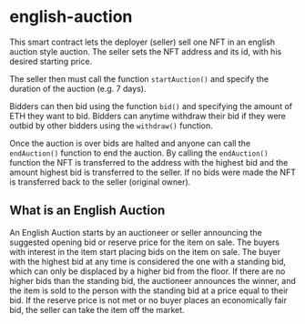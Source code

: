 # english-auction

This smart contract lets the deployer (seller) sell one NFT in an english auction style auction. The seller sets the NFT address and its id, with his desired starting price.

The seller then must call the function `startAuction()` and specify the duration of the auction (e.g. 7 days).

Bidders can then bid using the function `bid()` and specifying the amount of ETH they want to bid. Bidders can anytime withdraw their bid if they were outbid by other bidders using the `withdraw()` function.

Once the auction is over bids are halted and anyone can call the `endAuction()` function to end the auction. By calling the `endAuction()` function the NFT is transferred to the address with the highest bid and the amount highest bid is transferred to the seller. If no bids were made the NFT is transferred back to the seller (original owner).

## What is an English Auction

An English Auction starts by an auctioneer or seller announcing the suggested opening bid or reserve price for the item on sale. The buyers with interest in the item start placing bids on the item on sale. The buyer with the highest bid at any time is considered the one with a standing bid, which can only be displaced by a higher bid from the floor. If there are no higher bids than the standing bid, the auctioneer announces the winner, and the item is sold to the person with the standing bid at a price equal to their bid. If the reserve price is not met or no buyer places an economically fair bid, the seller can take the item off the market.
